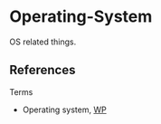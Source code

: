 # Operating-System

OS related things.

## References

Terms
* Operating system, [WP](https://en.wikipedia.org/wiki/Operating_system)
